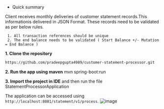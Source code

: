 * Quick summary

Client receives monthly deliveries of customer statement records.This informationis delivered in JSON Format. These
records need to be validated as per below rules.
  
     1. All transaction references should be unique
     2. The end balance needs to be validated ( Start Balance +/- Mutation = End Balance )


**1. Clone the repository** 

```bash
https://github.com/pradeepgupta4989/customer-statement-processor.git
```

**2. Run the app using maven**
mvn spring-boot:run

**3. Import the project in IDE**
and then run the file StatementProcessorApplication


The application can be accessed using  `http://localhost:8081/statement/v1/process`.
![image](https://user-images.githubusercontent.com/50258267/119981815-1d8f5400-bfcf-11eb-99ab-b6b0cbcd9182.png)


